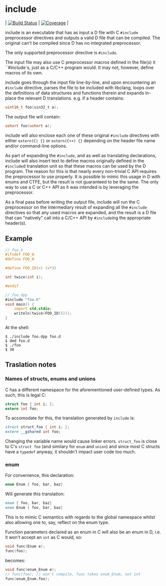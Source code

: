 include
========

| [![Build Status](https://travis-ci.org/atilaneves/include.png?branch=master)](https://travis-ci.org/atilaneves/include) | [![Coverage](https://codecov.io/gh/atilaneves/include/branch/master/graph/badge.svg)](https://codecov.io/gh/atilaneves/include) |


include is an executable that has as input a D file with C `#include` preprocessor directives and outputs
a valid D file that can be compiled. The original can't be compiled since D has no integrated preprocessor.

The only supported preprocessor directive is `#include`.

The input file may also use C preprocessor macros defined in the file(s) it ``#include`s, just as a C/C++
program would. It may not, however, define macros of its own.

include goes through the input file line-by-line, and upon encountering an `#include` directive, parses
the file to be included with libclang, loops over the definitions of data structures and functions
therein and expands in-place the relevant D translations. e.g. if a header contains:

```c
uint16_t foo(uin32_t a);
```

The output file will contain:

```d
ushort foo(ushort a);
```

include will also enclose each one of these original `#include` directives with either
`extern(C) {}` or `extern(C++) {}` depending on the header file name and/or command-line options.

As part of expanding the `#include`, and as well as translating declarations, include will also
insert text to define macros originally defined in the `#include`d translation unit so that these
macros can be used by the D program. The reason for this is that nearly every non-trivial
C API requires the preprocessor to use properly. It is possible to mimic this usage in D
with enums and CTFE, but the result is not guaranteed to be the same. The only way to use a
C or C++ API as it was intended is by leveraging the preprocessor.

As a final pass before writing the output file, include will run the C preprocessor on the
intermediary result of expanding all the `#include` directives so that any used macros are
expanded, and the result is a D file that can "natively" call into a C/C++ API by
`#include`ing the appropriate header(s).

Example
-------

```c
// foo.h
#ifndef FOO_H
#define FOO_H

#define FOO_ID(x) (x*3)

int twice(int i);

#endif
```

```d
// foo.dpp
#include "foo.h"
void main() {
    import std.stdio;
    writeln(twice(FOO_ID(5)));
}
```

At the shell:

```
$ ./include foo.dpp foo.d
$ dmd foo.d
$ ./foo
$ 30
```

Traslation notes
----------------

### Names of structs, enums and unions

C has a different namespace for the aforementioned user-defined types. As such, this is legal C:

```c
struct foo { int i; };
extern int foo;
```

To accomodate for this, the translation generated by `include` is:

```d
struct struct_foo { int i; };
extern __gshared int foo;
```

Changing the variable name would cause linker errors. `struct_foo` is
close to C's `struct foo` (and similary for `enum` and `union`) and
since most C structs have a `typedef` anyway, it shouldn't impact user
code too much.


### enum

For convenience, this declaration:

```c
enum Enum { foo, bar, baz}
```

Will generate this translation:

```d
enum { foo, bar, baz}
enum Enum { foo, bar, baz}
```

This is to mimic C semantics with regards to the global namespace whilst also allowing
one to, say, reflect on the enum type.

Function parameters declared as an enum in C will also be an enum in D, i.e. it won't accept
an `int` as C would, so:

```c
void func(Enum e);
func(foo);
```
becomes:

```d
void func(enum_Enum e);
// func(foo); // won't compile, func takes enum_Enum, not int
func(enum_Enum.foo);
```
